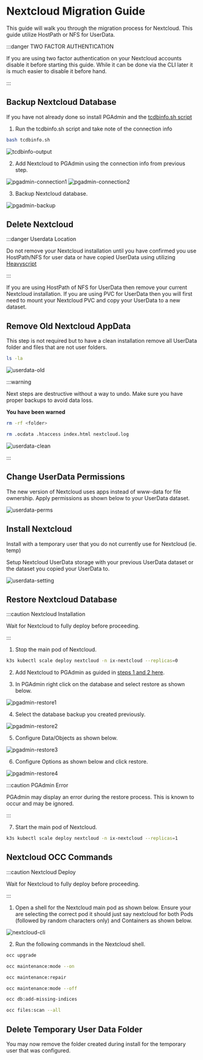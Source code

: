 # Nextcloud Migration Guide

This guide will walk you through the migration process for Nextcloud. This guide utilize HostPath or NFS for UserData.

:::danger TWO FACTOR AUTHENTICATION

If you are using two factor authentication on your Nextcloud accounts disable it before starting this guide. While it can be done via the CLI later it is much easier to disable it before hand.

:::

## Backup Nextcloud Database

If you have not already done so install PGAdmin and the [tcdbinfo.sh script](https://truecharts.org/manual/SCALE/guides/sql-export#how-to-list-database-login-info-for-truecharts-apps)

1. Run the tcdbinfo.sh script and take note of the connection info

```bash
bash tcdbinfo.sh
```

![tcdbinfo-output](./img/tcdbinfo-output.png)

2. Add Nextcloud to PGAdmin using the connection info from previous step.

![pgadmin-connection1](./img/pgadmin-connection1.png)
![pgadmin-connection2](./img/pgadmin-connection2.png)

3. Backup Nextcloud database.

![pgadmin-backup](./img/pgadmin-backup.png)

## Delete Nextcloud

:::danger Userdata Location

Do not remove your Nextcloud installation until you have confirmed you use HostPath/NFS for user data or have copied UserData using utilizing [Heavyscript](https://github.com/Heavybullets8/heavy_script)

:::

If you are using HostPath of NFS for UserData then remove your current Nextcloud installation. If you are using PVC for UserData then you will first need to mount your Nextcloud PVC and copy your UserData to a new dataset.

## Remove Old Nextcloud AppData

This step is not required but to have a clean installation remove all UserData folder and files that are not user folders.

```bash
ls -la
```

![userdata-old](./img/userdata-old.png)

:::warning

Next steps are destructive without a way to undo.
Make sure you have proper backups to avoid data loss.

**You have been warned**

```bash
rm -rf <folder>
```

```bash
rm .ocdata .htaccess index.html nextcloud.log
```

![userdata-clean](./img/userdata-clean.png)

:::

## Change UserData Permissions

The new version of Nextcloud uses apps instead of www-data for file ownership. Apply permissions as shown below to your UserData dataset.

![userdata-perms](./img/userdata-perms.png)

## Install Nextcloud

Install with a temporary user that you do not currently use for Nextcloud (ie. temp)

Setup Nextcloud UserData storage with your previous UserData dataset or the dataset you copied your UserData to.

![userdata-setting](./img/userdata-setting.png)

## Restore Nextcloud Database

:::caution Nextcloud Installation

Wait for Nextcloud to fully deploy before proceeding.

:::

1. Stop the main pod of Nextcloud.

```bash
k3s kubectl scale deploy nextcloud -n ix-nextcloud --replicas=0
```

2. Add Nextcloud to PGAdmin as guided in [steps 1 and 2 here](#backup-nextcloud-database).

3. In PGAdmin right click on the database and select restore as shown below.

![pgadmin-restore1](./img/pgadmin-restore1.png)

4. Select the database backup you created previously.

![pgadmin-restore2](./img/pgadmin-restore2.png)

5. Configure Data/Objects as shown below.

![pgadmin-restore3](./img/pgadmin-restore3.png)

6. Configure Options as shown below and click restore.

![pgadmin-restore4](./img/pgadmin-restore4.png)

:::caution PGAdmin Error

PGAdmin may display an error during the restore process. This is known to occur and may be ignored.

:::

7. Start the main pod of Nextcloud.

```bash
k3s kubectl scale deploy nextcloud -n ix-nextcloud --replicas=1
```

## Nextcloud OCC Commands

:::caution Nextcloud Deploy

Wait for Nextcloud to fully deploy before proceeding.

:::

1. Open a shell for the Nextcloud main pod as shown below. Ensure your are selecting the correct pod it should just say nextcloud for both Pods (followed by random characters only) and Containers as shown below.

![nextcloud-cli](./img/nextcloud-cli.png)

2. Run the following commands in the Nextcloud shell.

```bash
occ upgrade
```
```bash
occ maintenance:mode --on
```
```bash
occ maintenance:repair
```
```bash
occ maintenance:mode --off
```
```bash
occ db:add-missing-indices
```
```bash
occ files:scan --all
```

## Delete Temporary User Data Folder

You may now remove the folder created during install for the temporary user that was configured.
